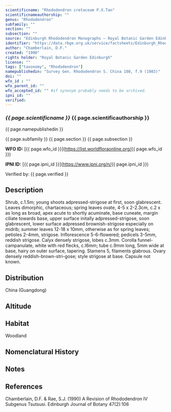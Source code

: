 ```yaml
---
scientificname: "Rhododendron cretaceum P.X.Tan"
scientificnameauthorship: ""
genus: "Rhododendron"
subfamily: ""
section: ""
subsection: ""
source: "Edinburgh Rhododendron Monographs – Royal Botanic Garden Edinburgh"
identifier: "https://data.rbge.org.uk/service/factsheets/Edinburgh_Rhododendron_Monographs.xhtml"
author: "Chamberlain, D.F."
created: "1990"
rights holder: "Royal Botanic Garden Edinburgh"
license: ""
tags: ["taxonomy", "Rhododendron"]
namepublishedin: "Survey Gen. Rhododendron S. China 108, f.9 (1983)"
doi: ""
wfo_id : ""
wfo_parent_id: ""
wfo_accepted_id: "" #if synonym probably needs to be archived.                      
ipni_id: ""
verified:
---
```

### _{{ page.scientificname }}_ {{ page.scientificauthorship }}
 {{ page.namepublishedin }}

{{ page.subfamily }} {{ page.section }} {{ page.subsection }}

**WFO ID:** [{{ page.wfo_id }}](https://list.worldfloraonline.org/{{ page.wfo_id }})

**IPNI ID:** [{{ page.ipni_id }}](https://www.ipni.org/n/{{ page.ipni_id }})

Verified by: {{ page.verified }}



## Description
Shrub, c.1.5m; young shoots adpressed-strigose at first, soon glabrescent. Leaves dimorphic, chartaceous; spring leaves ovate, 4-5 x 2-2.3cm, c.2 x as long as broad, apex acute to shortly acuminate, base cuneate, margin ciliate towards base, upper surface initally adpressed-strigose, soon glabrescent, lower surface adpressed brownish-strigose especially on midrib; summer leaves 12-18 x 10mm, otherwise as for spring leaves; petioles 2-4mm, strigose. Inflorescence 5-6-flowered; pedicels 3-5mm, reddish strigose. Calyx densely strigose, lobes c.3mm. Corolla funnel-campanulate, white with red flecks, c.l6mm; tube c.9mm long, 5mm wide at base, hairy on outer surface, tapering. Stamens 5, filaments glabrous. Ovary densely reddish-brown-stri-gose; style strigose at base. Capsule not known.

## Distribution
China (Guangdong)

## Altitude


## Habitat
Woodland

## Nomenclatural History

                       
## Notes


## References

Chamberlain, D.F. & Rae, S.J. (1990) A Revision of Rhododendron IV Subgenus Tsutsusi. Edinburgh Journal of Botany 47(2):106
